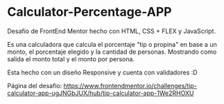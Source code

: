 # Calculator-Percentage-APP

Desafio de FrontEnd Mentor hecho con HTML, CSS + FLEX y JavaScript.

Es una calculadora que calcula el porcentaje "tip o propina" en base a un monto, el porcentaje elegido y la cantidad de personas. Mostrando como salida el monto total y el monto por persona.

Esta hecho con un diseño Responsive y cuenta con validadores :D

Página del desafio: https://www.frontendmentor.io/challenges/tip-calculator-app-ugJNGbJUX/hub/tip-calculator-app-1We2RHOXU
